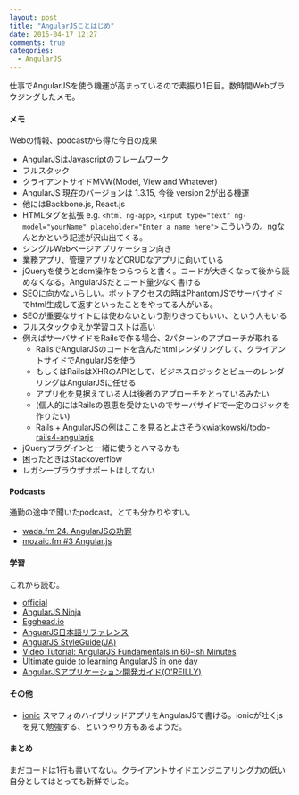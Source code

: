 ```yaml
---
layout: post
title: "AngularJSことはじめ"
date: 2015-04-17 12:27
comments: true
categories: 
  - AngularJS
---
```


仕事でAngularJSを使う機運が高まっているので素振り1日目。数時間Webブラウジングしたメモ。

<!--more-->

#### メモ

Webの情報、podcastから得た今日の成果

* AngularJSはJavascriptのフレームワーク
* フルスタック
* クライアントサイドMVW(Model, View and Whatever)
* AngularJS 現在のバージョンは 1.3.15, 今後 version 2が出る機運
* 他にはBackbone.js, React.js
* HTMLタグを拡張 e.g. `<html ng-app>`, `<input type="text" ng-model="yourName" placeholder="Enter a name here">` こういうの。ngなんとかという記述が沢山出てくる。
* シングルWebページアプリケーション向き
* 業務アプリ、管理アプリなどCRUDなアプリに向いている
* jQueryを使うとdom操作をつらつらと書く。コードが大きくなって後から読めなくなる。AngularJSだとコード量少なく書ける
* SEOに向かないらしい。ボットアクセスの時はPhantomJSでサーバサイドでhtml生成して返すといったことをやってる人がいる。
* SEOが重要なサイトには使わないという割りきってもいい、という人もいる
* フルスタックゆえか学習コストは高い
* 例えばサーバサイドをRailsで作る場合、2パターンのアプローチが取れる
  * RailsでAngularJSのコードを含んだhtmlレンダリングして、クライアントサイドでAngularJSを使う
  * もしくはRailsはXHRのAPIとして、ビジネスロジックとビューのレンダリングはAngularJSに任せる
  * アプリ化を見据えている人は後者のアプローチをとっているみたい
  * (個人的にはRailsの恩恵を受けたいのでサーバサイドで一定のロジックを作りたい)
  * Rails + AngularJSの例はここを見るとよさそう[kwiatkowski/todo-rails4-angularjs](https://github.com/mkwiatkowski/todo-rails4-angularjs)
* jQueryプラグインと一緒に使うとハマるかも
* 困ったときはStackoverflow
* レガシーブラウザサポートはしてない

#### Podcasts

通勤の途中で聞いたpodcast。とても分かりやすい。

* [wada.fm 24. AngularJSの功罪](http://wada.fm/ep024/)
* [mozaic.fm #3 Angular.js](http://mozaic.fm/post/87393804788/3-angular-js)

#### 学習

これから読む。

* [official](https://angularjs.org/)
* [AngularJS Ninja](http://angularjsninja.com/)
* [Egghead.io](https://egghead.io/)
* [AnguarJS日本語リファレンス](http://js.studio-kingdom.com/angularjs) 
* [AnguarJS StyleGuide(JA)](https://github.com/mgechev/angularjs-style-guide/blob/master/README-ja-jp.md)
* [Video Tutorial: AngularJS Fundamentals in 60-ish Minutes](http://weblogs.asp.net/dwahlin/video-tutorial-angularjs-fundamentals-in-60-ish-minutes)
* [Ultimate guide to learning AngularJS in one day](http://toddmotto.com/ultimate-guide-to-learning-angular-js-in-one-day/)
* [AngularJSアプリケーション開発ガイド(O'REILLY)](http://www.oreilly.co.jp/books/9784873116679/)



#### その他

* [ionic](http://ionicframework.com/) スマフォのハイブリッドアプリをAngularJSで書ける。ionicが吐くjsを見て勉強する、というやり方もあるようだ。

#### まとめ

まだコードは1行も書いてない。クライアントサイドエンジニアリング力の低い自分としてはとっても新鮮でした。

